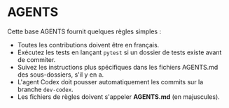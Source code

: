 # AGENTS

Cette base AGENTS fournit quelques règles simples :

- Toutes les contributions doivent être en français.
- Exécutez les tests en lançant `pytest` si un dossier de tests existe avant de commiter.
- Suivez les instructions plus spécifiques dans les fichiers AGENTS.md des sous-dossiers, s'il y en a.
- L'agent Codex doit pousser automatiquement les commits sur la branche `dev-codex`.
- Les fichiers de règles doivent s'appeler **AGENTS.md** (en majuscules).
